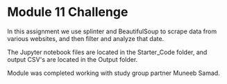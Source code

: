 # Module 11 Challenge
In this assignment we use splinter and BeautifulSoup to scrape data from various websites, and then filter and analyze that date. 

The Jupyter notebook files are located in the Starter_Code folder, and output CSV's are located in the Output folder.

Module was completed working with study group partner Muneeb Samad.
